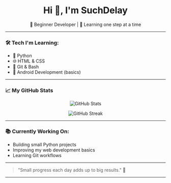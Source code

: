 <h1 align="center">Hi 👋, I'm SuchDelay</h1>

<p align="center">
  🧠 Beginner Developer | 🚀 Learning one step at a time
</p>

---

### 🛠️ Tech I'm Learning:
- 🐍 Python
- 🌐 HTML & CSS
- 🐙 Git & Bash
- 📱 Android Development (basics)

---

### 📈 My GitHub Stats

<p align="center">
  <img src="https://github-readme-stats.vercel.app/api?username=SuchDelay&show_icons=true&hide_title=true&theme=transparent" alt="GitHub Stats" />
</p>

<p align="center">
  <img src="https://github-readme-streak-stats.herokuapp.com?user=SuchDelay&theme=transparent" alt="GitHub Streak" />
</p>

---

### 📚 Currently Working On:
- Building small Python projects
- Improving my web development basics
- Learning Git workflows

---

> "Small progress each day adds up to big results." 🌱

---
